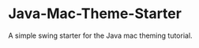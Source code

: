 Java-Mac-Theme-Starter
======================

A simple swing starter for the Java mac theming tutorial.
